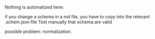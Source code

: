 Nothing is automatized here:

if you change a schema in a md file, you have to copy into the relevant .schem.json file
Test manually that schema are valid

possible problem: normalization.

